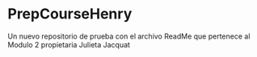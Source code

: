 # PrepCourseHenry
Un nuevo repositorio de prueba con el archivo ReadMe
que pertenece al Modulo 2
propietaria Julieta Jacquat
